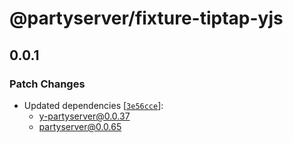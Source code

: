 # @partyserver/fixture-tiptap-yjs

## 0.0.1

### Patch Changes

- Updated dependencies [[`3e56cce`](https://github.com/threepointone/partyserver/commit/3e56cceca2c253d7b4368299e018b73af6deb42b)]:
  - y-partyserver@0.0.37
  - partyserver@0.0.65
